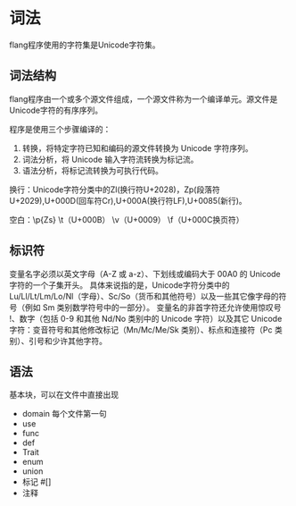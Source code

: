 # 词法

flang程序使用的字符集是Unicode字符集。

## 词法结构

flang程序由一个或多个源文件组成，一个源文件称为一个编译单元。源文件是Unicode字符的有序序列。

程序是使用三个步骤编译的：

1. 转换，将特定字符已知和编码的源文件转换为 Unicode 字符序列。
2. 词法分析，将 Unicode 输入字符流转换为标记流。
3. 语法分析，将标记流转换为可执行代码。


换行：Unicode字符分类中的Zl(换行符U+2028)，Zp(段落符U+2029),U+000D(回车符Cr),U+000A(换行符LF),U+0085(新行)。

空白：\p{Zs} \t（U+000B） \v（U+0009） \f（U+000C换页符）

## 标识符

变量名字必须以英文字母（A-Z 或 a-z）、下划线或编码大于 00A0 的 Unicode 字符的一个子集开头。 具体来说指的是，Unicode字符分类中的 Lu/Ll/Lt/Lm/Lo/Nl（字母）、Sc/So（货币和其他符号）以及一些其它像字母的符号（例如 Sm 类别数学符号中的一部分）。 变量名的非首字符还允许使用惊叹号 !、数字（包括 0-9 和其他 Nd/No 类别中的 Unicode 字符）以及其它 Unicode 字符：变音符号和其他修改标记（Mn/Mc/Me/Sk 类别）、标点和连接符（Pc 类别）、引号和少许其他字符。








## 语法

基本块，可以在文件中直接出现

+ domain  每个文件第一句
+ use
+ func
+ def
+ Trait
+ enum
+ union
+ 标记 #[]
+ 注释

